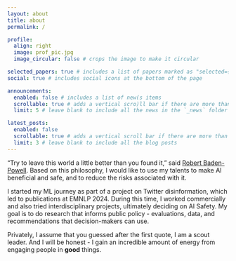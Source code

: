 ```yaml
---
layout: about
title: about
permalink: /

profile:
  align: right
  image: prof_pic.jpg
  image_circular: false # crops the image to make it circular

selected_papers: true # includes a list of papers marked as "selected={true}"
social: true # includes social icons at the bottom of the page

announcements:
  enabled: false # includes a list of new(s items
  scrollable: true # adds a vertical scro)ll bar if there are more than 3 news items
  limit: 5 # leave blank to include all the news in the `_news` folder

latest_posts:
  enabled: false
  scrollable: true # adds a vertical scroll bar if there are more than 3 new posts items
  limit: 3 # leave blank to include all the blog posts
---
```

“Try to leave this world a little better than you found it,” said [Robert Baden-Powell](https://en.wikipedia.org/wiki/Robert_Baden-Powell). Based on this philosophy, I would like to use my talents to make AI beneficial and safe, and to reduce the risks associated with it.

I started my ML journey as part of a project on Twitter disinformation, which led to publications at EMNLP 2024. During this time, I worked commercially and also tried interdisciplinary projects, ultimately deciding on AI Safety.
My goal is to do research that informs public policy - evaluations, data, and recommendations that decision-makers can use.

Privately, I assume that you guessed after the first quote, I am a scout leader. And I will be honest - I gain an incredible amount of energy from engaging people in **good** things.
